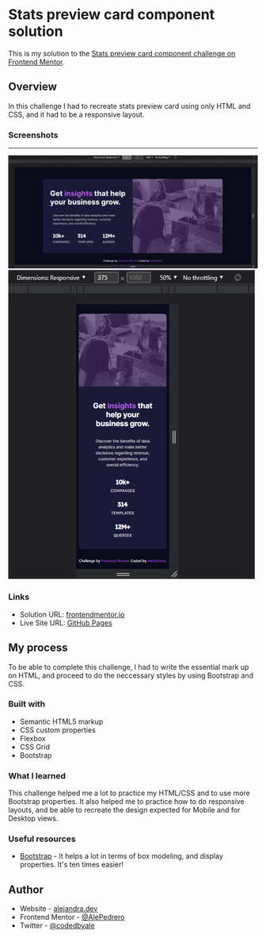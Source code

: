 # Stats preview card component solution

This is my solution to the [Stats preview card component challenge on Frontend Mentor](https://www.frontendmentor.io/challenges/stats-preview-card-component-8JqbgoU62).

## Overview
In this challenge I had to recreate stats preview card using only HTML and CSS, and it had to be a responsive layout.

### Screenshots
------------
![](./images/screenshot-desktop-ver.png)
![](./images/screenshot-mobile-ver.png)

### Links

- Solution URL: [frontendmentor.io](https://www.frontendmentor.io/solutions/stats-preview-card-component-solution-5jlw_vkJlm)
- Live Site URL: [GitHub Pages](https://alepedrero.github.io/statspreviewcard/)

## My process
To be able to complete this challenge, I had to write the essential mark up on HTML, and proceed to do the neccessary styles by using Bootstrap and CSS.

### Built with

- Semantic HTML5 markup
- CSS custom properties
- Flexbox
- CSS Grid
- Bootstrap

### What I learned
This challenge helped me a lot to practice my HTML/CSS and to use more Bootstrap properties. It also helped me to practice how to do responsive layouts, and be able to recreate the design expected for Mobile and for Desktop views.

### Useful resources

- [Bootstrap](https://getbootstrap.com/docs/5.1/getting-started/introduction/) - It helps a lot in terms of box modeling, and display properties. It's ten times easier!

## Author

- Website - [alejandra.dev](https://www.alejandra.dev/)
- Frontend Mentor - [@AlePedrero](https://www.frontendmentor.io/profile/AlePedrero)
- Twitter - [@codedbyale](https://www.twitter.com/codedbyale)
